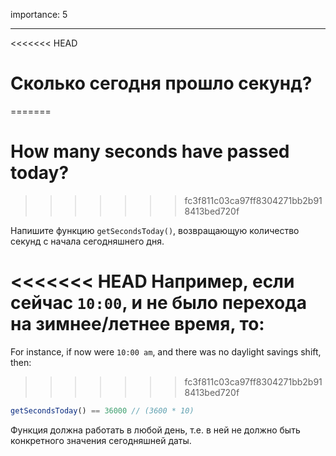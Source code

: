 importance: 5

---

<<<<<<< HEAD
# Сколько сегодня прошло секунд?
=======
# How many seconds have passed today?
>>>>>>> fc3f811c03ca97ff8304271bb2b918413bed720f

Напишите функцию `getSecondsToday()`, возвращающую количество секунд с начала сегодняшнего дня.

<<<<<<< HEAD
Например, если сейчас `10:00`, и не было перехода на зимнее/летнее время, то:
=======
For instance, if now were `10:00 am`, and there was no daylight savings shift, then:
>>>>>>> fc3f811c03ca97ff8304271bb2b918413bed720f

```js
getSecondsToday() == 36000 // (3600 * 10)
```

Функция должна работать в любой день, т.е. в ней не должно быть конкретного значения сегодняшней даты.
